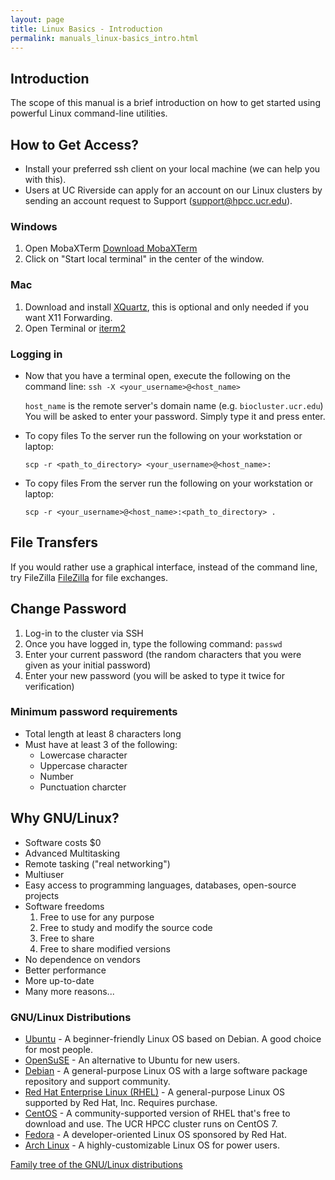 ```yaml
---
layout: page
title: Linux Basics - Introduction
permalink: manuals_linux-basics_intro.html
---
```


## Introduction
The scope of this manual is a brief introduction on how to get started using powerful Linux command-line utilities.

## How to Get Access?

* Install your preferred ssh client on your local machine (we can help you with this).
* Users at UC Riverside can apply for an account on our Linux clusters by sending an account request to Support (support@hpcc.ucr.edu).

### Windows

1. Open MobaXTerm [Download MobaXTerm](https://mobaxterm.mobatek.net/download-home-edition.html)
2. Click on "Start local terminal" in the center of the window.

### Mac
1. Download and install [XQuartz](https://www.xquartz.org/), this is optional and only needed if you want X11 Forwarding.
2. Open Terminal or [iterm2](https://www.iterm2.com/downloads.html)

### Logging in
* Now that you have a terminal open, execute the following on the command line:
  `ssh -X <your_username>@<host_name>`

  `host_name` is the remote server's domain name (e.g. `biocluster.ucr.edu`)  
  You will be asked to enter your password. Simply type it and press enter.

* To copy files To the server run the following on your workstation or laptop:

  `scp -r <path_to_directory> <your_username>@<host_name>:`

* To copy files From the server run the following on your workstation or laptop:

  `scp -r <your_username>@<host_name>:<path_to_directory> .`

## File Transfers
If you would rather use a graphical interface, instead of the command line, try FileZilla [FileZilla](https://filezilla-project.org/) for file exchanges.

## Change Password

1. Log-in to the cluster via SSH
2. Once you have logged in, type the following command:
   `passwd`
3. Enter your current password (the random characters that you were given as your initial password)
4. Enter your new password (you will be asked to type it twice for verification)

### Minimum password requirements

* Total length at least 8 characters long
* Must have at least 3 of the following:
  * Lowercase character
  * Uppercase character
  * Number
  * Punctuation charcter

## Why GNU/Linux?

* Software costs $0
* Advanced Multitasking 
* Remote tasking ("real networking")
* Multiuser 
* Easy access to programming languages, databases, open-source projects 
* Software freedoms
  1. Free to use for any purpose
  2. Free to study and modify the source code
  3. Free to share
  4. Free to share modified versions
* No dependence on vendors
* Better performance 
* More up-to-date
* Many more reasons...

### GNU/Linux Distributions

* [Ubuntu](https://www.ubuntu.com/) - A beginner-friendly Linux OS based on Debian. A good choice for most people.
* [OpenSuSE](https://www.opensuse.org/) - An alternative to Ubuntu for new users.
* [Debian](https://www.debian.org/) - A general-purpose Linux OS with a large software package repository and support community.
* [Red Hat Enterprise Linux (RHEL)](https://www.redhat.com/) - A general-purpose Linux OS supported by Red Hat, Inc. Requires purchase.
* [CentOS](https://www.centos.org/) - A community-supported version of RHEL that's free to download and use. The UCR HPCC cluster runs on CentOS 7.
* [Fedora](https://getfedora.org/) - A developer-oriented Linux OS sponsored by Red Hat.
* [Arch Linux](https://www.archlinux.org/) - A highly-customizable Linux OS for power users.

[Family tree of the GNU/Linux distributions](https://en.wikipedia.org/wiki/File:Linux_Distribution_Timeline.svg)
